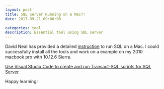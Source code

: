 ```yaml
---
layout: post
title: SQL Server Running on a Mac?!
date: 2017-09-21 09:00:00

categories: tool
description: Essential tool using SQL server 
---
```


David Neal has provided a detailed [instruction](https://medium.com/@reverentgeek/sql-server-running-on-a-mac-3efafda48861) to run SQL on a Mac. I could successfully install all the tools and work on a example on my 2010 macbook pro with 10.12.6 Sierra.

[Use Visual Studio Code to create and run Transact-SQL scripts for SQL Server](https://docs.microsoft.com/en-us/sql/linux/sql-server-linux-develop-use-vscode)

Happy learning! 

